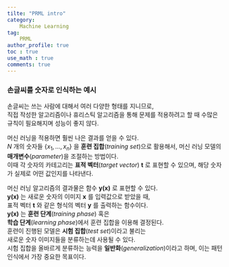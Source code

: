 ```yaml
---
tilte: "PRML intro"
category:
    Machine Learning
tag:
    PRML
author_profile: true
toc : true
use_math : true
comments: true
---
```


### 손글씨를 숫자로 인식하는 예시
손글씨는 쓰는 사람에 대해서 여러 다양한 형태를 지니므로,  
직접 작성한 알고리즘이나 휴리스틱 알고리즘을 통해 문제를 적용하려고 할 때 수많은 규칙이 필요해지며 성능이 좋지 않다.   


머신 러닝을 적용하면 훨씬 나은 결과를 얻을 수 있다.   
_N_ 개의 숫자들 $\{x_1, ..., x_n\}$ 을 **훈련 집합**(_training set_)으로 활용해서, 머신 러닝 모델의 __매개변수__(_parameter_)을 조절하는 방법이다.   
이때 각 숫자의 카테고리는 __표적 벡터__(_target vector_) __t__ 로 표현할   수 있으며, 해당 숫자가 실제로 어떤 값인지를 나타낸다.  


머신 러닝 알고리즘의 결과물은 함수 __y(x)__ 로 표현할 수 있다.   
__y(x)__ 는 새로운 숫자의 이미지 __x__ 를 입력값으로 받았을 때,  
표적 벡터 __t__ 와 같은 형식의 벡터 __y__ 를 출력하는 함수이다.  
__y(x)__ 는 __훈련 단계__(_training phase_) 혹은  
__학습 단계__(_learning phase_)에서 훈련 집합을 이용해 결정된다.  
훈련이 진행된 모델은 __시험 집합__(_test set_)이라고 불리는  
새로운 숫자 이미지들을 분류하는데 사용될 수 있다.  
시험 집합을 올바르게 분류하는 능력을 __일반화__(_generalization_)이라고  하며, 이는 패턴 인식에서 가장 중요한 목표이다.

